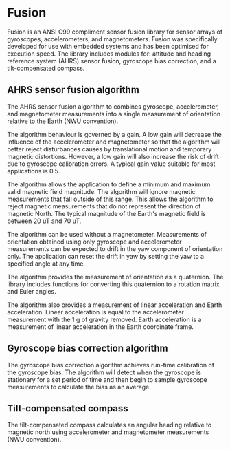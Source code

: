 # Fusion

Fusion is an ANSI C99 compliment sensor fusion library for sensor arrays of gyroscopes, accelerometers, and magnetometers.  Fusion was specifically developed for use with embedded systems and has been optimised for execution speed.  The library includes modules for: attitude and heading reference system (AHRS) sensor fusion, gyroscope bias correction, and a tilt-compensated compass.

## AHRS sensor fusion algorithm

The AHRS sensor fusion algorithm to combines gyroscope, accelerometer, and magnetometer measurements into a single measurement of orientation relative to the Earth (NWU convention).

The algorithm behaviour is governed by a gain.  A low gain will decrease the influence of the accelerometer and magnetometer so that the algorithm will better reject disturbances causes by translational motion and temporary magnetic distortions.  However, a low gain will also increase the risk of drift due to gyroscope calibration errors.  A typical gain value suitable for most applications is 0.5.

The algorithm allows the application to define a minimum and maximum valid magnetic field magnitude.  The algorithm will ignore magnetic measurements that fall outside of this range.  This allows the algorithm to reject magnetic measurements that do not represent the direction of magnetic North.  The typical magnitude of the Earth's magnetic field is between 20 uT and 70 uT.

The algorithm can be used without a magnetometer.  Measurements of orientation obtained using only gyroscope and accelerometer measurements can be expected to drift in the yaw component of orientation only.  The application can reset the drift in yaw by setting the yaw to a specified angle at any time.

The algorithm provides the measurement of orientation as a quaternion.  The library includes functions for converting this quaternion to a rotation matrix and Euler angles.

The algorithm also provides a measurement of linear acceleration and Earth acceleration.  Linear acceleration is equal to the accelerometer  measurement with the 1 g of gravity removed.  Earth acceleration is a measurement of linear acceleration in the Earth coordinate frame.

## Gyroscope bias correction algorithm

The gyroscope bias correction algorithm achieves run-time calibration of the gyroscope bias.  The algorithm will detect when the gyroscope is stationary for a set period of time and then begin to sample gyroscope measurements to calculate the bias as an average.

## Tilt-compensated compass

The tilt-compensated compass calculates an angular heading relative to magnetic north using accelerometer and magnetometer measurements (NWU convention).
